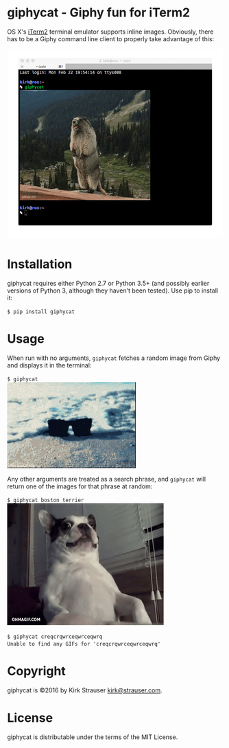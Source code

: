 # giphycat - Giphy fun for iTerm2

OS X's [iTerm2](https://iterm2.com) terminal emulator supports inline images. Obviously, there has to be a Giphy command line client to properly take advantage of this:

![screenshot](doc/woodchuck.gif)

# Installation

giphycat requires either Python 2.7 or Python 3.5+ (and possibly earlier versions of Python 3, although they haven't been tested). Use pip to install it:

`$ pip install giphycat`

# Usage

When run with no arguments, `giphycat` fetches a random image from Giphy and displays it in the terminal:

`$ giphycat`
<br>![sunglasses](doc/sunglasses.gif)

Any other arguments are treated as a search phrase, and `giphycat` will return one of the images for that phrase at random:

`$ giphycat boston terrier`
<br>![boston_terrier](doc/boston_terrier.gif)

`$ giphycat creqcrqwrceqwrceqwrq`
<br>`Unable to find any GIFs for 'creqcrqwrceqwrceqwrq'`

# Copyright

giphycat is &copy;2016 by Kirk Strauser <kirk@strauser.com>.

# License

giphycat is distributable under the terms of the MIT License.
